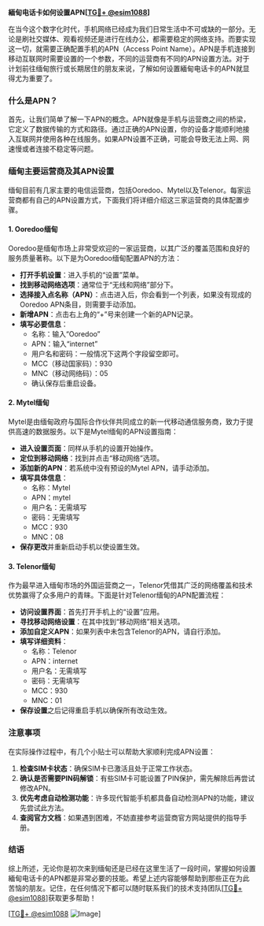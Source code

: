 **緬甸电话卡如何设置APN[[TG💪+ @esim1088](https://t.me/s/esim1088)]**

在当今这个数字化时代，手机网络已经成为我们日常生活中不可或缺的一部分。无论是刷社交媒体、观看视频还是进行在线办公，都需要稳定的网络支持。而要实现这一切，就需要正确配置手机的APN（Access Point Name）。APN是手机连接到移动互联网时需要设置的一个参数，不同的运营商有不同的APN设置方法。对于计划前往缅甸旅行或长期居住的朋友来说，了解如何设置緬甸电话卡的APN就显得尤为重要了。

### 什么是APN？

首先，让我们简单了解一下APN的概念。APN就像是手机与运营商之间的桥梁，它定义了数据传输的方式和路径。通过正确的APN设置，你的设备才能顺利地接入互联网并使用各种在线服务。如果APN设置不正确，可能会导致无法上网、网速慢或者连接不稳定等问题。

### 缅甸主要运营商及其APN设置

缅甸目前有几家主要的电信运营商，包括Ooredoo、Mytel以及Telenor。每家运营商都有自己的APN设置方式，下面我们将详细介绍这三家运营商的具体配置步骤。

#### 1. Ooredoo缅甸

Ooredoo是缅甸市场上非常受欢迎的一家运营商，以其广泛的覆盖范围和良好的服务质量著称。以下是为Ooredoo缅甸配置APN的方法：

- **打开手机设置**：进入手机的“设置”菜单。
- **找到移动网络选项**：通常位于“无线和网络”部分下。
- **选择接入点名称（APN）**：点击进入后，你会看到一个列表，如果没有现成的Ooredoo APN条目，则需要手动添加。
- **新增APN**：点击右上角的“+”号来创建一个新的APN记录。
- **填写必要信息**：
  - 名称：输入“Ooredoo”
  - APN：输入“internet”
  - 用户名和密码：一般情况下这两个字段留空即可。
  - MCC（移动国家码）：930
  - MNC（移动网络码）：05
  - 确认保存后重启设备。

#### 2. Mytel缅甸

Mytel是由缅甸政府与国际合作伙伴共同成立的新一代移动通信服务商，致力于提供高速的数据服务。以下是Mytel缅甸的APN设置指南：

- **进入设置页面**：同样从手机的设置开始操作。
- **定位到移动网络**：找到并点击“移动网络”选项。
- **添加新的APN**：若系统中没有预设的Mytel APN，请手动添加。
- **填写具体信息**：
  - 名称：Mytel
  - APN：mytel
  - 用户名：无需填写
  - 密码：无需填写
  - MCC：930
  - MNC：08
- **保存更改**并重新启动手机以使设置生效。

#### 3. Telenor缅甸

作为最早进入缅甸市场的外国运营商之一，Telenor凭借其广泛的网络覆盖和技术优势赢得了众多用户的青睐。下面是针对Telenor缅甸的APN配置流程：

- **访问设置界面**：首先打开手机上的“设置”应用。
- **寻找移动网络设置**：在其中找到“移动网络”相关选项。
- **添加自定义APN**：如果列表中未包含Telenor的APN，请自行添加。
- **填写详细资料**：
  - 名称：Telenor
  - APN：internet
  - 用户名：无需填写
  - 密码：无需填写
  - MCC：930
  - MNC：01
- **保存设置**之后记得重启手机以确保所有改动生效。

### 注意事项

在实际操作过程中，有几个小贴士可以帮助大家顺利完成APN设置：

1. **检查SIM卡状态**：确保SIM卡已激活且处于正常工作状态。
2. **确认是否需要PIN码解锁**：有些SIM卡可能设置了PIN保护，需先解除后再尝试修改APN。
3. **优先考虑自动检测功能**：许多现代智能手机都具备自动检测APN的功能，建议先尝试此方法。
4. **查阅官方文档**：如果遇到困难，不妨直接参考运营商官方网站提供的指导手册。

### 结语

综上所述，无论你是初次来到缅甸还是已经在这里生活了一段时间，掌握如何设置緬甸电话卡的APN都是非常必要的技能。希望上述内容能够帮助到那些正在为此苦恼的朋友。记住，在任何情况下都可以随时联系我们的技术支持团队[[TG💪+ @esim1088](https://t.me/s/esim1088)]获取更多帮助！

[[TG💪+ @esim1088](https://t.me/s/esim1088) ![Image](https://i.postimg.cc/4NQfJmqS/Snipaste-2025-05-13-00-14-12.png)]